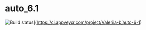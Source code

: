 # auto_6.1
![Build status](https://ci.appveyor.com/api/projects/status/i409j9df6vkimnvj?svg=true)](https://ci.appveyor.com/project/Valeriia-b/auto-6-1)
